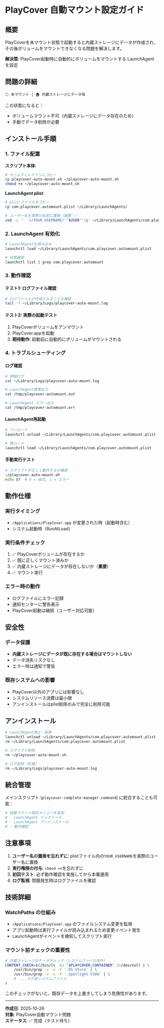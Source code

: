 # PlayCover 自動マウント設定ガイド

## 概要

PlayCoverを未マウント状態で起動すると内蔵ストレージにデータが作成され、その後ボリュームをマウントできなくなる問題を解決します。

**解決策**: PlayCover起動時に自動的にボリュームをマウントする LaunchAgent を設定

## 問題の詳細

```
⚪️ 未マウント | 🏠 内蔵ストレージにデータ有
```

この状態になると：
- ボリュームマウント不可（内蔵ストレージにデータ存在のため）
- 手動でデータ削除が必要

## インストール手順

### 1. ファイル配置

**スクリプト本体**:
```bash
# ホームディレクトリにコピー
cp playcover-auto-mount.sh ~/playcover-auto-mount.sh
chmod +x ~/playcover-auto-mount.sh
```

**LaunchAgent plist**:
```bash
# plistファイルをコピー
cp com.playcover.automount.plist ~/Library/LaunchAgents/

# ユーザー名を実際の名前に置換（重要！）
sed -i '' 's/YOUR_USERNAME/'"$USER"'/g' ~/Library/LaunchAgents/com.playcover.automount.plist
```

### 2. LaunchAgent 有効化

```bash
# LaunchAgentを読み込み
launchctl load ~/Library/LaunchAgents/com.playcover.automount.plist

# 状態確認
launchctl list | grep com.playcover.automount
```

### 3. 動作確認

#### テスト1: ログファイル確認
```bash
# ログファイルが作成されることを確認
tail -f ~/Library/Logs/playcover-auto-mount.log
```

#### テスト2: 実際の起動テスト
1. PlayCoverボリュームをアンマウント
2. PlayCover.appを起動
3. **期待動作**: 起動前に自動的にボリュームがマウントされる

### 4. トラブルシューティング

#### ログ確認
```bash
# 詳細ログ
cat ~/Library/Logs/playcover-auto-mount.log

# LaunchAgent標準出力
cat /tmp/playcover-automount.out

# LaunchAgent エラー出力
cat /tmp/playcover-automount.err
```

#### LaunchAgent再起動
```bash
# アンロード
launchctl unload ~/Library/LaunchAgents/com.playcover.automount.plist

# 再ロード
launchctl load ~/Library/LaunchAgents/com.playcover.automount.plist
```

#### 手動実行テスト
```bash
# スクリプトが正しく動作するか確認
~/playcover-auto-mount.sh
echo $?  # 0 = 成功, 1 = エラー
```

## 動作仕様

### 実行タイミング
- `/Applications/PlayCover.app` が変更された時（起動時含む）
- システム起動時（RunAtLoad）

### 実行条件チェック
1. ✅ PlayCoverボリュームが存在するか
2. ✅ 既に正しくマウント済みか
3. ✅ 内蔵ストレージにデータが存在しないか（**重要**）
4. ✅ マウント実行

### エラー時の動作
- ログファイルにエラー記録
- 通知センターに警告表示
- PlayCover起動は継続（ユーザー対応可能）

## 安全性

### データ保護
- **内蔵ストレージにデータが既に存在する場合はマウントしない**
- データ消失リスクなし
- エラー時は通知で警告

### 既存システムへの影響
- PlayCover以外のアプリには影響なし
- システムリソース消費は最小限
- アンインストールはplist削除のみで完全に削除可能

## アンインストール

```bash
# LaunchAgent停止・削除
launchctl unload ~/Library/LaunchAgents/com.playcover.automount.plist
rm ~/Library/LaunchAgents/com.playcover.automount.plist

# スクリプト削除
rm ~/playcover-auto-mount.sh

# ログ削除（任意）
rm ~/Library/Logs/playcover-auto-mount.log
```

## 統合管理

メインスクリプト (`playcover-complete-manager.command`) に統合することも可能：

```bash
# 自動マウント設定メニューを追加
# - LaunchAgent インストール
# - LaunchAgent アンインストール  
# - 動作確認
```

## 注意事項

1. **ユーザー名の置換を忘れずに**: plistファイル内の`YOUR_USERNAME`を実際のユーザー名に置換
2. **実行権限の付与**: `chmod +x`を忘れずに
3. **初回テスト**: 必ず動作確認を実施してから本番運用
4. **ログ監視**: 問題発生時はログファイルを確認

## 技術詳細

### WatchPaths の仕組み
- `/Applications/PlayCover.app` のファイルシステム変更を監視
- アプリ起動時は実行ファイルが読み込まれるため変更イベント発生
- LaunchAgentがイベントを検知してスクリプト実行

### マウント前チェックの重要性
```bash
# 内蔵ストレージのデータチェック（システムファイル除外）
CONTENT_CHECK=$(/bin/ls -A1 "$PLAYCOVER_CONTAINER" 2>/dev/null | \
    /usr/bin/grep -v -x -F '.DS_Store' | \
    /usr/bin/grep -v -x -F '.Spotlight-V100' | \
    # ... その他システムファイル
)
```

このチェックがないと、既存データを上書きしてしまう危険性があります。

---

**作成日**: 2025-10-26  
**対象**: PlayCover自動マウント問題  
**ステータス**: ✅ 完成（テスト待ち）
